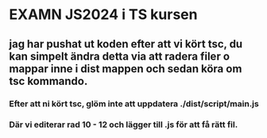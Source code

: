 # EXAMN JS2024 i TS kursen

## jag har pushat ut koden efter att vi kört tsc, du kan simpelt ändra detta via att radera filer o mappar inne i dist mappen och sedan köra om tsc kommando.

### Efter att ni kört tsc, glöm inte att uppdatera ./dist/script/main.js
### Där vi editerar rad 10 - 12 och lägger till .js för att få rätt fil.
